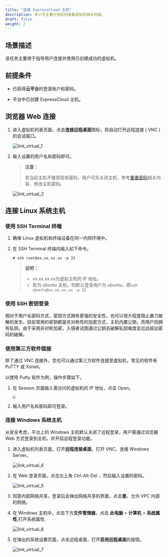 ```yaml
---
title: "连接 ExpressCloud 主机"
description: 本小节主要介绍如何查看虚拟机相关内容。
draft: false
weight: 2
---
```



## 场景描述

该任务主要用于指导用户连接并使用已创建成功的虚拟机。

## 前提条件

- 已获得**云平台**的登录账户和密码。

- 平台中已创建 ExpressCloud 主机。


## 浏览器 Web 连接

1. 进入虚拟机列表页面，点击**连接远程桌面**图标，将自动打开远程连接 ( VNC ) 的会话窗口。

   ![link_virtual_1](../../../_images/link_virtual_1.png)

2. 输入设置的用户名和密码即可。

   > **注意：**
   >
   > 若当前主机不接受现有密码，用户可先关闭主机，参考[重置密码](/resource/virtual/expresscloud/manage_virtual#重置密码)相关内容，修改主机密码。

   ![link_virtual_2](../../../_images/link_virtual_2.png)

## 连接 Linux 系统主机

### 使用 SSH Terminal 终端

1. 确保 Linux 虚拟机和终端设备在同一内网环境中。

2. 在 SSH Terminal 终端内输入如下命令。
   ```
   # ssh root@xx.xx.xx.xx -p 22
   ```
   > **说明：**
   >
   > - xx.xx.xx.xx为虚拟主机的 IP 地址。
   > - 若为 ubuntu 主机，则默认登录用户为 ubuntu，即`ssh ubuntu@xx.xx.xx.xx -p 22`

### 使用 SSH 密钥登录

相对于用户名密码方式，密钥方式拥有更强的安全性，也可以很大程度阻止暴力破解的发生。目前常用的密钥都是非对称性的加密方式，主机内置公钥，而用户则拥有私钥。由于采用非对称加密，入侵者试图通过公钥去破解私钥难度会远远超出密码的破解。


### 使用第三方软件链接

除了通过 VNC 连接外，您也可以通过第三方软件连接至虚拟机，常见的软件有 PuTTY 或 Xshell。

以使用 Putty 软件为例，操作步骤如下。

1. 在 Session 页面输入需访问的虚拟机的 IP 地址，点击 Open。

   <img src="../../../_images/link_virtual_3.png" style="zoom:60%;" />

2. 输入用户名和密码即可登录。


### 连接 Windows 系统主机

从安全考虑，平台上的 Windows 主机默认关闭了远程登录，用户需通过浏览器 Web 方式登录到主机，并开启远程登录功能。

1. 进入虚拟机列表页面，打开**远程连接桌面**，打开 VNC，连接 Windows Server。

   ![link_virtual_4](../../../_images/link_virtual_4.png)


2. 在 Web 登录页面，点击左上角 Ctrl-Alt-Del ，然后输入设置的密码。
   
   ![link_virtual_5](../../../_images/link_virtual_5.png)

3. 同意内部网络共享。登录后会弹出网络共享的界面，点击**是**，允许 VPC 内部的网络。

4. 在 Windows 主机中，点击下方**文件管理器**，点击 **此电脑** > **计算机** > **系统属性**,打开系统属性.
   
   ![link_virtual_6](../../../_images/link_virtual_6.png)

5. 在弹出的系统设置页面，点击远程桌面，打开**启用远程桌面**的按钮。

   ![link_virtual_7](../../../_images/link_virtual_7.png )


   


